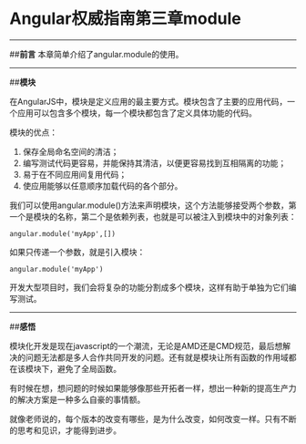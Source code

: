 ﻿# Angular权威指南第三章module



---

##**前言**
本章简单介绍了angular.module的使用。

---

##**模块**

在AngularJS中，模块是定义应用的最主要方式。模块包含了主要的应用代码，一个应用可以包含多个模块，每一个模块都包含了定义具体功能的代码。

模块的优点：
1. 保存全局命名空间的清洁；
2. 编写测试代码更容易，并能保持其清洁，以便更容易找到互相隔离的功能；
3. 易于在不同应用间复用代码；
4. 使应用能够以任意顺序加载代码的各个部分。

我们可以使用angular.module()方法来声明模块，这个方法能够接受两个参数，第一个是模块的名称，第二个是依赖列表，也就是可以被注入到模块中的对象列表：

    angular.module('myApp',[])

如果只传递一个参数，就是引入模块：

    angular.module('myApp')
    
开发大型项目时，我们会将复杂的功能分割成多个模块，这样有助于单独为它们编写测试。

---
##**感悟**

模块化开发是现在javascript的一个潮流，无论是AMD还是CMD规范，最后想解决的问题无法都是多人合作共同开发的问题。还有就是模块让所有函数的作用域都在该模块下，避免了全局函数。

有时候在想，想问题的时候如果能够像那些开拓者一样，想出一种新的提高生产力的解决方案是一种多么自豪的事情额。

就像老师说的，每个版本的改变有哪些，是为什么改变，如何改变一样。只有不断的思考和见识，才能得到进步。





